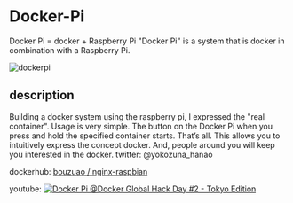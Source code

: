 Docker-Pi
=========

Docker Pi = docker + Raspberry Pi 
"Docker Pi" is a system that is docker in combination with a Raspberry Pi.

![dockerpi](https://pbs.twimg.com/media/B1iEBWZCMAABLtw.jpg)

## description
Building a docker system using the raspberry pi, I expressed the "real container".
Usage is very simple. The button on the Docker Pi when you press and hold the specified container starts. That’s all.
This allows you to intuitively express the concept docker. And, people around you will keep you interested in the docker.
twitter: @yokozuna_hanao


dockerhub:
[bouzuao / nginx-raspbian](https://registry.hub.docker.com/u/bouzuao/nginx-raspbian/)

youtube:
[![Docker Pi @Docker Global Hack Day #2 - Tokyo Edition ](http://img.youtube.com/vi/vYMPUTV8CtE/0.jpg)](https://www.youtube.com/watch?v=vYMPUTV8CtE)
